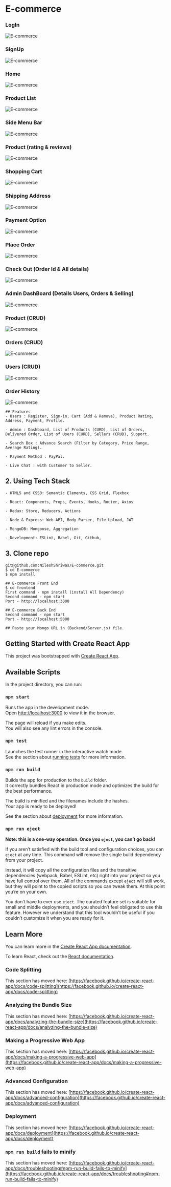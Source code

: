 # E-commerce

### LogIn

![E-commerce](./UI/ecom15.jpg)

### SignUp

![E-commerce](./UI/ecom16.jpg)

### Home

![E-commerce](./UI/ecom1.jpg)

### Product List

![E-commerce](./UI/ecom2.jpg)

### Side Menu Bar

![E-commerce](./UI/ecom3.jpg)

### Product (rating & reviews)

![E-commerce](./UI/ecom4.jpg)

### Shopping Cart

![E-commerce](./UI/ecom5.jpg)

### Shipping Address

![E-commerce](./UI/ecom6.jpg)

### Payment Option

![E-commerce](./UI/ecom7.jpg)

### Place Order

![E-commerce](./UI/ecom8.jpg)

### Check Out (Order Id & All details)

![E-commerce](./UI/ecom9.jpg)

### Admin DashBoard (Details Users, Orders & Selling)

![E-commerce](./UI/ecom10.jpg)

### Product (CRUD)

![E-commerce](./UI/ecom11.jpg)

### Orders (CRUD)

![E-commerce](./UI/ecom12.jpg)

### Users (CRUD)

![E-commerce](./UI/ecom13.jpg)

### Order History

![E-commerce](./UI/ecom14.jpg)

```
## Features
- Users : Register, Sign-in, Cart (Add & Remove), Product Rating, Address, Payment, Profile.

- Admin : Dashboard, List of Products (CURD), List of Orders, Delivered Order, List of Users (CURD), Sellers (CRUD), Support.

- Search Box : Advance Search (Filter by Category, Price Range, Average Rating).

- Payment Method : PayPal.

- Live Chat : with Customer to Seller.
```

## 2. Using Tech Stack

```
- HTML5 and CSS3: Semantic Elements, CSS Grid, Flexbox

- React: Components, Props, Events, Hooks, Router, Axios

- Redux: Store, Reducers, Actions

- Node & Express: Web API, Body Parser, File Upload, JWT

- MongoDB: Mongoose, Aggregation

- Development: ESLint, Babel, Git, Github,

```

## 3. Clone repo

```
git@github.com:NileshShriwas/E-commerce.git
$ cd E-commerce
$ npm install

## E-commerce Front End
$ cd frontend
First command - npm install (install All Dependency)
Second command - npm start
Port - http://localhost:3000

## E-commerce Back End
Second command - npm start
Port - http://localhost:5000

## Paste your Mongo URL in (Backend/Server.js) file.
```

## Getting Started with Create React App

This project was bootstrapped with [Create React App](https://github.com/facebook/create-react-app).

## Available Scripts

In the project directory, you can run:

### `npm start`

Runs the app in the development mode.\
Open [http://localhost:3000](http://localhost:3000) to view it in the browser.

The page will reload if you make edits.\
You will also see any lint errors in the console.

### `npm test`

Launches the test runner in the interactive watch mode.\
See the section about [running tests](https://facebook.github.io/create-react-app/docs/running-tests) for more information.

### `npm run build`

Builds the app for production to the `build` folder.\
It correctly bundles React in production mode and optimizes the build for the best performance.

The build is minified and the filenames include the hashes.\
Your app is ready to be deployed!

See the section about [deployment](https://facebook.github.io/create-react-app/docs/deployment) for more information.

### `npm run eject`

**Note: this is a one-way operation. Once you `eject`, you can’t go back!**

If you aren’t satisfied with the build tool and configuration choices, you can `eject` at any time. This command will remove the single build dependency from your project.

Instead, it will copy all the configuration files and the transitive dependencies (webpack, Babel, ESLint, etc) right into your project so you have full control over them. All of the commands except `eject` will still work, but they will point to the copied scripts so you can tweak them. At this point you’re on your own.

You don’t have to ever use `eject`. The curated feature set is suitable for small and middle deployments, and you shouldn’t feel obligated to use this feature. However we understand that this tool wouldn’t be useful if you couldn’t customize it when you are ready for it.

## Learn More

You can learn more in the [Create React App documentation](https://facebook.github.io/create-react-app/docs/getting-started).

To learn React, check out the [React documentation](https://reactjs.org/).

### Code Splitting

This section has moved here: [https://facebook.github.io/create-react-app/docs/code-splitting](https://facebook.github.io/create-react-app/docs/code-splitting)

### Analyzing the Bundle Size

This section has moved here: [https://facebook.github.io/create-react-app/docs/analyzing-the-bundle-size](https://facebook.github.io/create-react-app/docs/analyzing-the-bundle-size)

### Making a Progressive Web App

This section has moved here: [https://facebook.github.io/create-react-app/docs/making-a-progressive-web-app](https://facebook.github.io/create-react-app/docs/making-a-progressive-web-app)

### Advanced Configuration

This section has moved here: [https://facebook.github.io/create-react-app/docs/advanced-configuration](https://facebook.github.io/create-react-app/docs/advanced-configuration)

### Deployment

This section has moved here: [https://facebook.github.io/create-react-app/docs/deployment](https://facebook.github.io/create-react-app/docs/deployment)

### `npm run build` fails to minify

This section has moved here: [https://facebook.github.io/create-react-app/docs/troubleshooting#npm-run-build-fails-to-minify](https://facebook.github.io/create-react-app/docs/troubleshooting#npm-run-build-fails-to-minify)
